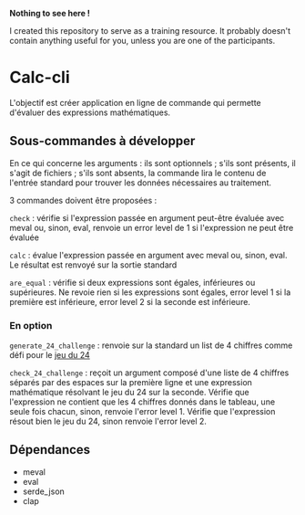 **Nothing to see here !**

I created this repository to serve as a training resource. It probably doesn't contain anything useful for you, unless you are one of the participants.

# Calc-cli

L'objectif est créer application en ligne de commande qui permette d'évaluer des expressions mathématiques.

## Sous-commandes à développer

En ce qui concerne les arguments : ils sont optionnels ; s'ils sont présents, il s'agit de fichiers ; s'ils sont absents, la commande lira le contenu de l'entrée standard pour trouver les données nécessaires au traitement.

3 commandes doivent être proposées :

`check`
: vérifie si l'expression passée en argument peut-être évaluée avec meval ou, sinon, eval, renvoie un error level de 1 si l'expression ne peut être évaluée

`calc`
: évalue l'expression passée en argument avec meval ou, sinon, eval. Le résultat est renvoyé sur la sortie standard

`are_equal`
: vérifie si deux expressions sont égales, inférieures ou supérieures. Ne revoie rien si les expressions sont égales, error level 1 si la première est inférieure, error level 2 si la seconde est inférieure.

### En option

`generate_24_challenge`
: renvoie sur la standard un list de 4 chiffres comme défi pour le [jeu du 24](https://en.wikipedia.org/wiki/24_(puzzle))

`check_24_challenge`
: reçoit un argument composé d'une liste de 4 chiffres séparés par des espaces sur la première ligne et une expression mathématique résolvant le jeu du 24 sur la seconde. Vérifie que l'expression ne contient que les 4 chiffres donnés dans le tableau, une seule fois chacun, sinon, renvoie l'error level 1. Vérifie que l'expression résout bien le jeu du 24, sinon renvoie l'error level 2.

## Dépendances
- meval
- eval
- serde_json
- clap
